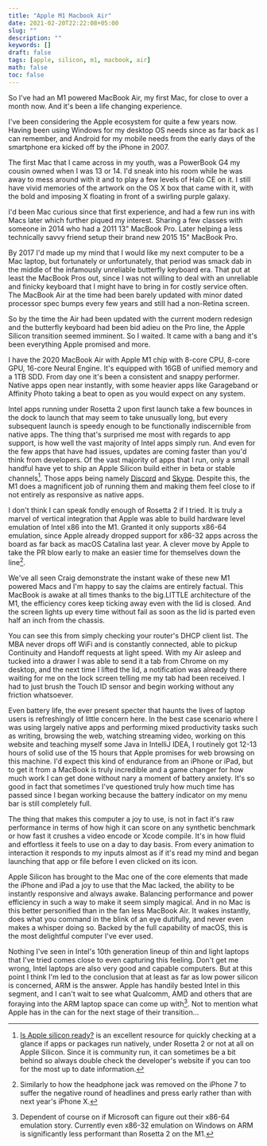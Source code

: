 ```yaml
---
title: "Apple M1 Macbook Air"
date: 2021-02-20T22:22:08+05:00
slug: ""
description: ""
keywords: []
draft: false
tags: [apple, silicon, m1, macbook, air]
math: false
toc: false
---
```


So I've had an M1 powered MacBook Air, my first Mac, for close to over a month now. And it's been a life changing experience.

<!--more-->

I've been considering the Apple ecosystem for quite a few years now. Having been using Windows for my desktop OS needs since as far back as I can remember, and Android for my mobile needs from the early days of the smartphone era kicked off by the iPhone in 2007.

The first Mac that I came across in my youth, was a PowerBook G4 my cousin owned when I was 13 or 14. I'd sneak into his room while he was away to mess around with it and to play a few levels of Halo CE on it. I still have vivid memories of the artwork on the OS X box that came with it, with the bold and imposing X floating in front of a swirling purple galaxy. 

I'd been Mac curious since that first experience, and had a few run ins with Macs later which further piqued my interest. Sharing a few classes with someone in 2014 who had a 2011 13" MacBook Pro. Later helping a less technically savvy friend setup their brand new 2015 15" MacBook Pro. 

By 2017 I'd made up my mind that I would like my next computer to be a Mac laptop, but fortunately or unfortunately, that period was smack dab in the middle of the infamously unreliable butterfly keyboard era. That put at least the MacBook Pros out, since I was not willing to deal with an unreliable and finicky keyboard that I might have to bring in for costly service often. The MacBook Air at the time had been barely updated with minor dated processor spec bumps every few years and still had a non-Retina screen. 

So by the time the Air had been updated with the current modern redesign and the butterfly keyboard had been bid adieu on the Pro line, the Apple Silicon transition seemed imminent. So I waited. It came with a bang and it's been everything Apple promised and more.

I have the 2020 MacBook Air with Apple M1 chip with 8-core CPU, 8-core GPU, 16-core Neural Engine. It's equipped with 16GB of unified memory and a 1TB SDD. From day one it's been a consistent and snappy performer. Native apps open near instantly, with some heavier apps like Garageband or Affinity Photo taking a beat to open as you would expect on any system. 

Intel apps running under Rosetta 2 upon first launch take a few bounces in the dock to launch that may seem to take unusually long, but every subsequent launch is speedy enough to be functionally indiscernible from native apps. The thing that's surprised me most with regards to app support, is how well the vast majority of Intel apps simply run. And even for the few apps that have had issues, updates are coming faster than you'd think from developers. Of the vast majority of apps that I run, only a small handful have yet to ship an Apple Silicon build either in beta or stable channels[^1]. Those apps being namely [Discord](https://discord.com) and [Skype](https://www.skype.com/). Despite this, the M1 does a magnificent job of running them and making them feel close to if not entirely as responsive as native apps.

I don't think I can speak fondly enough of Rosetta 2 if I tried. It is truly a marvel of vertical integration that Apple was able to build hardware level emulation of Intel x86 into the M1. Granted it only supports x86-64 emulation, since Apple already dropped support for x86-32 apps across the board as far back as macOS Catalina last year. A clever move by Apple to take the PR blow early to make an easier time for themselves down the line[^2].

We've all seen Craig demonstrate the instant wake of these new M1 powered Macs and I'm happy to say the claims are entirely factual. This MacBook is awake at all times thanks to the big.LITTLE architecture of the M1, the efficiency cores keep ticking away even with the lid is closed. And the screen lights up every time without fail as soon as the lid is parted even half an inch from the chassis. 

You can see this from simply checking your router's DHCP client list. The MBA never drops off WiFi and is constantly connected, able to pickup Continuity and Handoff requests at light speed. With my Air asleep and tucked into a drawer I was able to send it a tab from Chrome on my desktop, and the next time I lifted the lid, a notification was already there waiting for me on the lock screen telling me my tab had been received. I had to just brush the Touch ID sensor and begin working without any friction whatsoever.

Even battery life, the ever present specter that haunts the lives of laptop users is refreshingly of little concern here. In the best case scenario where I was using largely native apps and performing mixed productivity tasks such as writing, browsing the web, watching streaming video, working on this website and teaching myself some Java in IntelliJ IDEA, I routinely got 12-13 hours of solid use of the 15 hours that Apple promises for web browsing on this machine. I'd expect this kind of endurance from an iPhone or iPad, but to get it from a MacBook is truly incredible and a game changer for how much work I can get done without nary a moment of battery anxiety. It's so good in fact that sometimes I've questioned truly how much time has passed since I began working because the battery indicator on my menu bar is still completely full.

The thing that makes this computer a joy to use, is not in fact it's raw performance in terms of how high it can score on any synthetic benchmark or how fast it crushes a video encode or Xcode compile. It's in how fluid and effortless it feels to use on a day to day basis. From every animation to interaction it responds to my inputs almost as if it's read my mind and began launching that app or file before I even clicked on its icon.

Apple Silicon has brought to the Mac one of the core elements that made the iPhone and iPad a joy to use that the Mac lacked, the ability to be instantly responsive and always awake. Balancing performance and power efficiency in such a way to make it seem simply magical. And in no Mac is this better personified than in the fan less MacBook Air. It wakes instantly, does what you command in the blink of an eye dutifully, and never even makes a whisper doing so. Backed by the full capability of macOS, this is the most delightful computer I've ever used. 

Nothing I've seen in Intel's 10th generation lineup of thin and light laptops that I've tried comes close to even capturing this feeling. Don't get me wrong, Intel laptops are also very good and capable computers. But at this point I think I'm led to the conclusion that at least as far as low power silicon is concerned, ARM is the answer. Apple has handily bested Intel in this segment, and I can't wait to see what Qualcomm, AMD and others that are foraying into the ARM laptop space can come up with[^3]. Not to mention what Apple has in the can for the next stage of their transition...


[^1]: [Is Apple silicon ready?](https://isapplesiliconready.com) is an excellent resource for quickly checking at a glance if apps or packages run natively, under Rosetta 2 or not at all on Apple Silicon. Since it is community run, it can sometimes be a bit behind so always double check the developer's website if you can too for the most up to date information.

[^2]: Similarly to how the headphone jack was removed on the iPhone 7 to suffer the negative round of headlines and press early rather than with next year's iPhone X.

[^3]: Dependent of course on if Microsoft can figure out their x86-64 emulation story. Currently even x86-32 emulation on Windows on ARM is significantly less performant than Rosetta 2 on the M1.